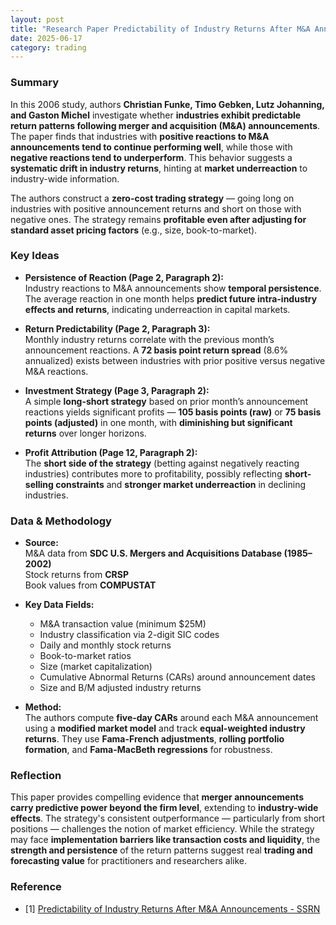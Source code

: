 ```yaml
---
layout: post
title: "Research Paper Predictability of Industry Returns After M&A Announcements"
date: 2025-06-17
category: trading
---
```


### Summary

In this 2006 study, authors **Christian Funke, Timo Gebken, Lutz Johanning, and Gaston Michel** investigate whether **industries exhibit predictable return patterns following merger and acquisition (M&A) announcements**. The paper finds that industries with **positive reactions to M&A announcements tend to continue performing well**, while those with **negative reactions tend to underperform**. This behavior suggests a **systematic drift in industry returns**, hinting at **market underreaction** to industry-wide information.

The authors construct a **zero-cost trading strategy** — going long on industries with positive announcement returns and short on those with negative ones. The strategy remains **profitable even after adjusting for standard asset pricing factors** (e.g., size, book-to-market).

### Key Ideas

- **Persistence of Reaction (Page 2, Paragraph 2):**  
  Industry reactions to M&A announcements show **temporal persistence**. The average reaction in one month helps **predict future intra-industry effects and returns**, indicating underreaction in capital markets.

- **Return Predictability (Page 2, Paragraph 3):**  
  Monthly industry returns correlate with the previous month’s announcement reactions. A **72 basis point return spread** (8.6% annualized) exists between industries with prior positive versus negative M&A reactions.

- **Investment Strategy (Page 3, Paragraph 2):**  
  A simple **long-short strategy** based on prior month’s announcement reactions yields significant profits — **105 basis points (raw)** or **75 basis points (adjusted)** in one month, with **diminishing but significant returns** over longer horizons.

- **Profit Attribution (Page 12, Paragraph 2):**  
  The **short side of the strategy** (betting against negatively reacting industries) contributes more to profitability, possibly reflecting **short-selling constraints** and **stronger market underreaction** in declining industries.

### Data & Methodology

- **Source:**  
  M&A data from **SDC U.S. Mergers and Acquisitions Database (1985–2002)**  
  Stock returns from **CRSP**  
  Book values from **COMPUSTAT**

- **Key Data Fields:**
  - M&A transaction value (minimum $25M)
  - Industry classification via 2-digit SIC codes
  - Daily and monthly stock returns
  - Book-to-market ratios
  - Size (market capitalization)
  - Cumulative Abnormal Returns (CARs) around announcement dates
  - Size and B/M adjusted industry returns

- **Method:**  
  The authors compute **five-day CARs** around each M&A announcement using a **modified market model** and track **equal-weighted industry returns**. They use **Fama-French adjustments**, **rolling portfolio formation**, and **Fama-MacBeth regressions** for robustness.

### Reflection

This paper provides compelling evidence that **merger announcements carry predictive power beyond the firm level**, extending to **industry-wide effects**. The strategy's consistent outperformance — particularly from short positions — challenges the notion of market efficiency. While the strategy may face **implementation barriers like transaction costs and liquidity**, the **strength and persistence** of the return patterns suggest real **trading and forecasting value** for practitioners and researchers alike.

### Reference

* [1] [Predictability of Industry Returns After M&A Announcements - SSRN](https://papers.ssrn.com/sol3/papers.cfm?abstract_id=887289)

